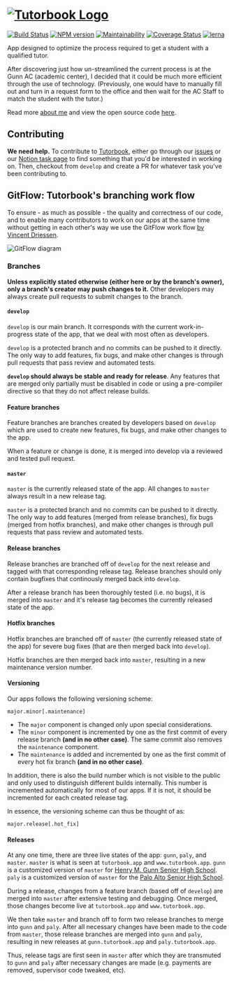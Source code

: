 # [![Tutorbook Logo](https://tutorbook.app/favicon/text-logo.png)](https://tutorbook.app)

[![Build Status](https://travis-ci.org/tutorbookapp/tutorbook.svg?branch=master)](https://travis-ci.org/tutorbookapp/tutorbook)
[![NPM version](https://badge.fury.io/js/%40tutorbook%2Fapp.svg)](https://badge.fury.io/js/%40tutorbook%2Fapp)
[![Maintainability](https://api.codeclimate.com/v1/badges/dd8c901f0077521d8f21/maintainability)](https://codeclimate.com/github/nicholaschiang/tutorbook/maintainability)
[![Coverage Status](https://coveralls.io/repos/github/nicholaschiang/tutorbook/badge.svg?branch=master)](https://coveralls.io/github/nicholaschiang/tutorbook?branch=master)
[![lerna](https://img.shields.io/badge/maintained%20with-lerna-cc00ff.svg)](https://lerna.js.org/)

App designed to optimize the process required to get a student with a qualified tutor.

After discovering just how un-streamlined the current process is at the Gunn AC (academic center), I decided that it could be much more efficient through the use of technology. (Previously, one would have to manually fill out and turn in a request form to the office and then wait for the AC Staff to match the student with the tutor.)

Read more [about me](https://nicholaschiang.com) and view the open source code [here](https://github.com/nicholaschiang/tutorbook).

## Contributing

**We need help.** To contribute to [Tutorbook](https://tutorbook.app), either go
through our [issues](https://github.com/nicholaschiang/tutorbook/issues) or our
[Notion task page](https://www.notion.so/tutorbook/145daee9eb41405595f34955b50df281?v=5e0ac0e835cf4bb1929a371e9339d1f6)
to find something that you'd be interested in working on. Then, checkout from
`develop` and create a PR for whatever task you've been contributing to.

## GitFlow: Tutorbook's branching work flow

To ensure - as much as possible - the quality and correctness of our code, and
to enable many contributors to work on our apps at the same time without getting
in each other's way we use the GitFlow work flow [by Vincent Driessen](
http://nvie.com/posts/a-successful-git-branching-model/ "Original Blog post
'A successful Git branching model' by Vincent Driessen").

![GitFlow diagram](https://github.com/nicholaschiang/tutorbook/blob/master/docs/gitflow-diagram.png)

### Branches

**Unless explicitly stated otherwise (either here or by the branch's owner),
only a branch's creator may push changes to it.** Other developers may always
create pull requests to submit changes to the branch.

#### `develop`

`develop` is our main branch. It corresponds with the current work-in-progress
state of the app, that we deal with most often as developers.

`develop` is a protected branch and no commits can be pushed to it directly. The
only way to add features, fix bugs, and make other changes is through pull
requests that pass review and automated tests.

**`develop` should always be stable and ready for release**. Any features that
are merged only partially must be disabled in code or using a pre-compiler
directive so that they do not affect release builds.

#### Feature branches

Feature branches are branches created by developers based on `develop` which are
used to create new features, fix bugs, and make other changes to the app.

When a feature or change is done, it is merged into develop via a reviewed and
tested pull request.

#### `master`

`master` is the currently released state of the app. All changes to `master`
always result in a new release tag.

`master` is a protected branch and no commits can be pushed to it directly. The
only way to add features (merged from release branches), fix bugs (merged from
hotfix branches), and make other changes is through pull requests that pass
review and automated tests.

#### Release branches

Release branches are branched off of `develop` for the next release and tagged
with that corresponding release tag. Release branches should only contain
bugfixes that continously merged back into `develop`.

After a release branch has been thoroughly tested (i.e. no bugs), it is merged
into `master` and it's release tag becomes the currently released state of the
app.

#### Hotfix branches

Hotfix branches are branched off of `master` (the currently released state of
the app) for severe bug fixes (that are then merged back into `develop`).

Hotfix branches are then merged back into `master`, resulting in a new
maintenance version number.

#### Versioning

Our apps follows the following versioning scheme:

    major.minor[.maintenance]

- The `major` component is changed only upon special considerations.
- The `minor` component is incremented by one as the first commit of every release branch **(and in no other case)**. The same commit also removes the `maintenance` component.
- The `maintenance` is added and incremented by one as the first commit of every hot fix branch **(and in no other case)**.

In addition, there is also the build number which is not visible to the public and only used to distinguish different builds internally. This number is incremented automatically for most of our apps. If it is not, it should be incremented for each created release tag.

In essence, the versioning scheme can thus be thought of as:

    major.release[.hot_fix]

#### Releases

At any one time, there are three live states of the app: `gunn`, `paly`, and
`master`. `master` is what is seen at `tutorbook.app` and `www.tutorbook.app`. `gunn` is a customized
version of `master` for [Henry M. Gunn Senior High School](https://gunn.pausd.org).
`paly` is a customized version of `master` for the [Palo Alto Senior High
School](https://paly.pausd.org).

During a release, changes from a feature branch (based off of `develop`) are
merged into `master` after extensive testing and debugging. Once merged, those
changes become live at `tutorbook.app` and `www.tutorbook.app`.

We then take `master` and branch off to form two release branches to merge into
`gunn` and `paly`. After all necessary changes have been made to the code from
`master`, those release branches are merged into `gunn` and `paly`, resulting in
new releases at `gunn.tutorbook.app` and `paly.tutorbook.app`.

Thus, release tags are first seen in `master` after which they are transmuted to
`gunn` and `paly` after necessary changes are made (e.g. payments are removed,
supervisor code tweaked, etc).
